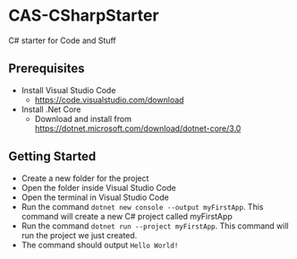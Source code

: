 # CAS-CSharpStarter

C# starter for Code and Stuff

## Prerequisites

* Install Visual Studio Code
  * <https://code.visualstudio.com/download>
* Install .Net Core
  * Download and install from <https://dotnet.microsoft.com/download/dotnet-core/3.0>

## Getting Started

* Create a new folder for the project
* Open the folder inside Visual Studio Code
* Open the terminal in Visual Studio Code
* Run the command `dotnet new console --output myFirstApp`. This command will create a new C# project called myFirstApp
* Run the command `dotnet run --project myFirstApp`. This command will run the project we just created.
* The command should output `Hello World!`
